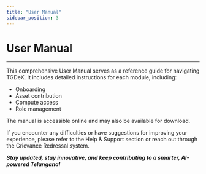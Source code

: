 ```yaml
---
title: "User Manual"
sidebar_position: 3
---
```


# User Manual

---

This comprehensive User Manual serves as a reference guide for navigating TGDeX. It includes detailed instructions for each module, including:

- Onboarding
- Asset contribution
- Compute access
- Role management

The manual is accessible online and may also be available for download.

If you encounter any difficulties or have suggestions for improving your experience, please refer to the Help & Support section or reach out through the Grievance Redressal system. 

___Stay updated, stay innovative, and keep contributing to a smarter, AI-powered Telangana!___
